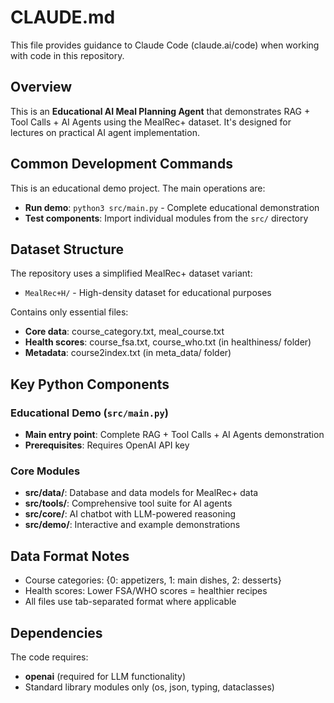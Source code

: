 # CLAUDE.md

This file provides guidance to Claude Code (claude.ai/code) when working with code in this repository.

## Overview

This is an **Educational AI Meal Planning Agent** that demonstrates RAG + Tool Calls + AI Agents using the MealRec+ dataset. It's designed for lectures on practical AI agent implementation.

## Common Development Commands

This is an educational demo project. The main operations are:

- **Run demo**: `python3 src/main.py` - Complete educational demonstration
- **Test components**: Import individual modules from the `src/` directory

## Dataset Structure

The repository uses a simplified MealRec+ dataset variant:
- `MealRec+H/` - High-density dataset for educational purposes

Contains only essential files:
- **Core data**: course_category.txt, meal_course.txt  
- **Health scores**: course_fsa.txt, course_who.txt (in healthiness/ folder)
- **Metadata**: course2index.txt (in meta_data/ folder)

## Key Python Components

### Educational Demo (`src/main.py`)
- **Main entry point**: Complete RAG + Tool Calls + AI Agents demonstration
- **Prerequisites**: Requires OpenAI API key

### Core Modules
- **src/data/**: Database and data models for MealRec+ data
- **src/tools/**: Comprehensive tool suite for AI agents
- **src/core/**: AI chatbot with LLM-powered reasoning
- **src/demo/**: Interactive and example demonstrations

## Data Format Notes

- Course categories: {0: appetizers, 1: main dishes, 2: desserts}
- Health scores: Lower FSA/WHO scores = healthier recipes
- All files use tab-separated format where applicable

## Dependencies

The code requires:
- **openai** (required for LLM functionality)
- Standard library modules only (os, json, typing, dataclasses)